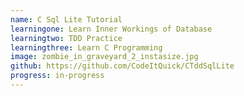 ```yaml
---
name: C Sql Lite Tutorial
learningone: Learn Inner Workings of Database
learningtwo: TDD Practice
learningthree: Learn C Programming
image: zombie_in_graveyard_2_instasize.jpg
github: https://github.com/CodeItQuick/CTddSqlLite
progress: in-progress
---
```

